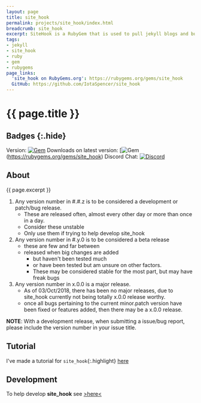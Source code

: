 ```yaml
---
layout: page
title: site_hook
permalink: projects/site_hook/index.html
breadcrumb: site_hook
excerpt: SiteHook is a RubyGem that is used to pull jekyll blogs and build them as a intermediary between a git service webhook and a production server.
tags:
- jekyll
- site_hook
- ruby
- gem
- rubygems
page_links:
  'site_hook on RubyGems.org': https://rubygems.org/gems/site_hook
  GitHub: https://github.com/IotaSpencer/site_hook
---
```

# {{ page.title }}

## Badges {:.hide}
Version: [![Gem](https://img.shields.io/gem/v/site_hook.svg?style=plastic)](https://github.com/IotaSpencer/site_hook)
Downloads on latest version: [![Gem](https://img.shields.io/gem/dtv/site_hook.svg?style=plastic)(https://rubygems.org/gems/site_hook)
Discord Chat: [![Discord](https://img.shields.io/discord/497246541053165570.svg?logo=discord&style=plastic)](https://discord.gg/999b6Rr)


## About

{{ page.excerpt }}

1. Any version number in #.#.z is to be considered a development or patch/bug release.
   * These are released often, almost every other day or more than once in a day.
   * Consider these unstable
   * Only use them if trying to help develop site_hook
1. Any version number in #.y.0 is to be considered a beta release
   * these are few and far between
   * released when big changes are added
     * but haven't been tested much
     * or have been tested but am unsure on other factors.
     * These may be considered stable for the most part, but may have freak bugs
1. Any version number in x.0.0 is a major release.
   * As of 03/Oct/2018, there has been no major releases, due to site_hook currently not being totally x.0.0 release worthy.
   * once all bugs pertaining to the current minor.patch version have been fixed or features added, then there may be a x.0.0 release.


**NOTE**: With a development release, when submitting a issue/bug report, please include the version number in your issue title.

## Tutorial

I've made a tutorial for `site_hook`{:.highlight} [here](/projects/site_hook/tutorial/)

## Development

To help develop **site_hook** see [>here<](/projects/site_hook/developing)
